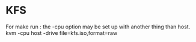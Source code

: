 # KFS

For make run : the -cpu option may be set up with another thing than host.
kvm -cpu host -drive file=kfs.iso,format=raw
